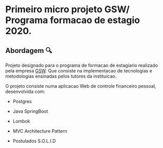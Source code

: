 # Primeiro micro projeto GSW/ Programa formacao de estagio 2020.

## Abordagem :mag:

Projeto designado para o programa de formacao de estagiario realizado pela empresa [GSW](https://www.gsw.com.br/). Que consiste na implementacao de tecnologias e metodologias ensinadas pelos tutores da instituicao.

O projeto consiste numa aplicacao Web de controle financeiro pessoal, desenvolvida com:

- Postgres 

- Java SpringBoot

- Lombok

-  MVC Architecture Pattern

- Postulados S.O.L.I.D
